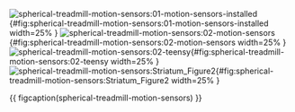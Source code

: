 <!-- MDFIGINCLUDE(spherical-treadmill-motion-sensors) -->
<div id="fig:spherical-treadmill-motion-sensors">

![spherical-treadmill-motion-sensors:01-motion-sensors-installed](img/spherical-treadmill-motion-sensors/01-motion-sensors-installed.jpg){#fig:spherical-treadmill-motion-sensors:01-motion-sensors-installed width=25% }
![spherical-treadmill-motion-sensors:02-motion-sensors](img/spherical-treadmill-motion-sensors/02-motion-sensors.jpg){#fig:spherical-treadmill-motion-sensors:02-motion-sensors width=25% }
![spherical-treadmill-motion-sensors:02-teensy](img/spherical-treadmill-motion-sensors/02-teensy.jpg){#fig:spherical-treadmill-motion-sensors:02-teensy width=25% }
![spherical-treadmill-motion-sensors:Striatum_Figure2](img/spherical-treadmill-motion-sensors/Striatum_Figure2.png){#fig:spherical-treadmill-motion-sensors:Striatum_Figure2 width=25% }

{{ figcaption(spherical-treadmill-motion-sensors) }}
</div>
<!-- /MDFIGINCLUDE(spherical-treadmill-motion-sensors) -->
